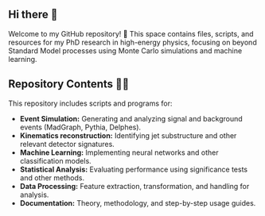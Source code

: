 ## Hi there 👋

Welcome to my GitHub repository! 🚀 This space contains files, scripts, and resources for my PhD research in high-energy physics, focusing on beyond Standard Model processes using Monte Carlo simulations and machine learning.

## Repository Contents 🧪📂

This repository includes scripts and programs for:
- **Event Simulation:** Generating and analyzing signal and background events (MadGraph, Pythia, Delphes).
- **Kinematics reconstruction:** Identifying jet substructure and other relevant detector signatures.
- **Machine Learning:** Implementing neural networks and other classification models.
- **Statistical Analysis:** Evaluating performance using significance tests and other methods.
- **Data Processing:** Feature extraction, transformation, and handling for analysis.
- **Documentation:** Theory, methodology, and step-by-step usage guides.
